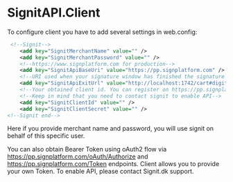 # SignitAPI.Client

To configure client you have to add several settings in web.config:

```xml
 <!--Signit-->
    <add key="SignitMerchantName" value="" />
    <add key="SignitMerchantPassword" value="" />
    <!--https://www.signplatform.com for production-->
    <add key="SignitApiBaseUri" value="https://pp.signplatform.com" />
	<!--URI used when your signature window has finished the signature process-->
    <add key="SignitApiExitUrl" value="http://localhost:1742/cart#digital-signature/" />
    <!--Your obtained client id. You can register on https://pp.signplatform.com as a company and get client id and secret-->
    <!--Keep in mind that you need to contact signit to enable API-->
    <add key="SignitClientId" value="" />
    <add key="SignitClientSecret" value="" />
<!--Signit end-->
```

Here if you provide merchant name and password, you will use signit on behalf of this specific user.

You can also obtain Bearer Token using oAuth2 flow via 
https://pp.signplatform.com/oAuth/Authorize 
and 
https://pp.signplatform.com/Token endpoints. 
Client allows you to provide your own Token. To enable API, please contact Signit.dk support.
